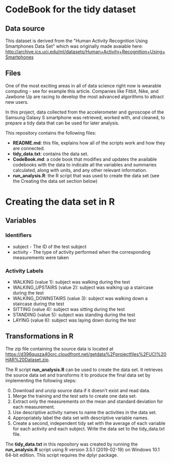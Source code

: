 



# CodeBook for the tidy dataset

## Data source
This dataset is derived from the "Human Activity Recognition Using Smartphones Data Set" which was originally made avaiable here: http://archive.ics.uci.edu/ml/datasets/Human+Activity+Recognition+Using+Smartphones


## Files

One of the most exciting areas in all of data science right now is wearable computing - see for example this article. Companies like Fitbit, Nike, and Jawbone Up are racing to develop the most advanced algorithms to attract new users.

In this project, data collected from the accelerometer and gyroscope of the Samsung Galaxy S smartphone was retrieved, worked with, and cleaned, to prepare a tidy data that can be used for later analysis.

This repository contains the following files:

+ **README.md**: this file, explains how all of the scripts work and how they are connected.
+ **tidy_data.txt**: contains the data set.
+ **CodeBook.md**: a code book that modifies and updates the available codebooks with the data to indicate all the variables and summaries calculated, along with units, and any other relevant information.
+ **run_analysis.R**: the R script that was used to create the data set (see the Creating the data set section below)


# Creating the data set in R


## Variables

### Identifiers

+ subject - The ID of the test subject
+ activity - The type of activity performed when the corresponding measurements were taken

### Activity Labels

+ WALKING (value 1): subject was walking during the test
+ WALKING_UPSTAIRS (value 2): subject was walking up a staircase during the test
+ WALKING_DOWNSTAIRS (value 3): subject was walking down a staircase during the test
+ SITTING (value 4): subject was sitting during the test
+ STANDING (value 5): subject was standing during the test
+ LAYING (value 6): subject was laying down during the test

## Transformations in R

The zip file containing the source data is located at https://d396qusza40orc.cloudfront.net/getdata%2Fprojectfiles%2FUCI%20HAR%20Dataset.zip.

The R script **run_analysis.R** can be used to create the data set. It retrieves the source data set and transforms it to produce the final data set by implementing the following steps:

0. Download and unzip source data if it doesn't exist and read data.
1. Merge the training and the test sets to create one data set.
2. Extract only the measurements on the mean and standard deviation for each measurement.
3. Use descriptive activity names to name the activities in the data set.
4. Appropriately label the data set with descriptive variable names.
5. Create a second, independent tidy set with the average of each variable for each activity and each subject. Write the data set to the tidy_data.txt file.

The **tidy_data.txt** in this repository was created by running the **run_analysis.R** script using R version 3.5.1 (2019-02-19) on Windows 10.1 64-bit edition.
This script requires the dplyr package.
